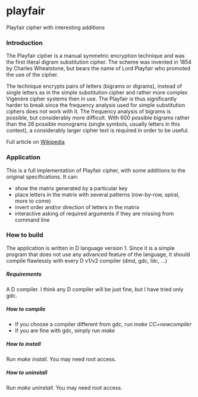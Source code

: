 # playfair
Playfair cipher with interesting additions


### Introduction
The Playfair cipher is a manual symmetric encryption technique and was the first literal digram substitution cipher. The scheme was invented in 1854 by Charles Wheatstone, but bears the name of Lord Playfair who promoted the use of the cipher.

The technique encrypts pairs of letters (bigrams or digrams), instead of single letters as in the simple substitution cipher and rather more complex Vigenère cipher systems then in use. The Playfair is thus significantly harder to break since the frequency analysis used for simple substitution ciphers does not work with it. The frequency analysis of bigrams is possible, but considerably more difficult. With 600 possible bigrams rather than the 26 possible monograms (single symbols, usually letters in this context), a considerably larger cipher text is required in order to be useful.

Full article on [Wikipedia](https://en.wikipedia.org/wiki/Playfair_cipher)


### Application
This is a full implementation of Playfair cipher, with some additions to the original specifications. It can:
- show the matrix generated by a particular key
- place letters in the matrix with several patterns (row-by-row, spiral, more to come)
- invert order and/or direction of letters in the matrix
- interactive asking of required arguments if they are missing from command line


### How to build
The application is written in D language version 1. Since it is a simple program that does not use any advanced feature of the language, it should compile flawlessly with every D v1/v2 compiler (dmd, gdc, ldc, ...)

##### Requirements
A D compiler. I think any D compiler will be just fine, but I have tried only gdc.

##### How to compile

- If you choose a compiler different from gdc, run *make CC=newcompiler*
- If you are fine with gdc, simply run *make*

##### How to install
Run *make install*. You may need root access.

##### How to uninstall
Run *make uninstall*. You may need root access.
